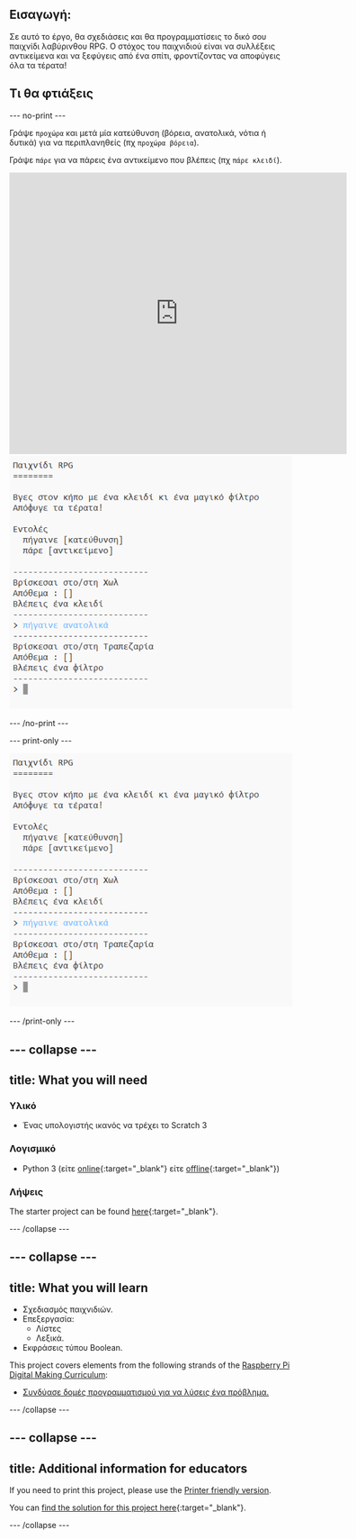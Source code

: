 ## Εισαγωγή:

Σε αυτό το έργο, θα σχεδιάσεις και θα προγραμματίσεις το δικό σου παιχνίδι λαβύρινθου RPG. Ο στόχος του παιχνιδιού είναι να συλλέξεις αντικείμενα και να ξεφύγεις από ένα σπίτι, φροντίζοντας να αποφύγεις όλα τα τέρατα!

## Τι θα φτιάξεις

\--- no-print \---

Γράψε `προχώρα` και μετά μία κατεύθυνση (βόρεια, ανατολικά, νότια ή δυτικά) για να περιπλανηθείς (πχ `προχώρα βόρεια`).

Γράψε `πάρε` για να πάρεις ένα αντικείμενο που βλέπεις (πχ `πάρε κλειδί`).

<div class="trinket">
  <iframe src="https://trinket.io/embed/python/d06adeb527?outputOnly=true&start=result" width="600" height="500" frameborder="0" marginwidth="0" marginheight="0" allowfullscreen>
  </iframe>
  <img src="images/rpg-finished.png">
</div>

\--- /no-print \---

\--- print-only \---

![ολοκληρωμένο έργο](images/rpg-finished.png)

\--- /print-only \---

## \--- collapse \---

## title: What you will need

### Υλικό

+ Ένας υπολογιστής ικανός να τρέχει το Scratch 3

### Λογισμικό

+ Python 3 (είτε [online](https://trinket.io/){:target="_blank"} είτε [offline](https://www.python.org/downloads/){:target="_blank"})

### Λήψεις

The starter project can be found [here](http://rpf.io/p/en/rpg-go){:target="_blank"}.

\--- /collapse \---

## \--- collapse \---

## title: What you will learn

+ Σχεδιασμός παιχνιδιών.
+ Επεξεργασία: 
    + Λίστες
    + Λεξικά.
+ Εκφράσεις τύπου Boolean.

This project covers elements from the following strands of the [Raspberry Pi Digital Making Curriculum](http://rpf.io/curriculum):

+ [Συνδύασε δομές προγραμματισμού για να λύσεις ένα πρόβλημα.](https://www.raspberrypi.org/curriculum/programming/builder)

\--- /collapse \---

## \--- collapse \---

## title: Additional information for educators

If you need to print this project, please use the [Printer friendly version](https://projects.raspberrypi.org/en/projects/rpg/print).

You can [find the solution for this project here](http://rpf.io/p/en/rpg-get){:target="_blank"}.

\--- /collapse \---